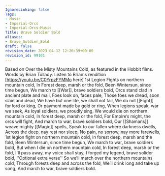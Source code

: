 ```yaml
---
IgnoreLinking: false
Tags:
- Music
- Imperial-Orcs
- Imperial-Orcs-Music
Title: Brave Soldier Bold
aliases:
- Brave_Soldier_Bold
draft: false
revision_date: 2023-04-12 12:20:39+00:00
revision_id: 99101
---
```


Based on Over the Misty Mountains Cold, as featured in the Hobbit films.
Words by Brian Tollady.
Listen to Brian's rendition [https://youtu.be/C0YrpzFYMMo here]
1st Legion Fights on northern mountain cold,
In Forest deep, marsh or the fold,
Been Wintersun, since time begun,
We march to [[War]], brave soldiers bold,
Orcs stand clad in ancient plate and mail,
Foes look on, faces pale,
Those foes we dread, soon slain and dead,
We have but one life, we shall not fail,
We do not [[Fight]] for lord or king,
Or payment made by gold or ring,
When legions speak, war we seek,
As loyal soldiers, we proudly sing,
We would die on northern mountain cold,
In forest deep, marsh or the fold,
For Empire’s might, the orcs will fight,
And march to war, brave soldiers bold,
Our [[Shamans]] weave mighty [[Magic]] spells,
Speak to our fallen where darkness dwells,
Across the deep, nay rest nor sleep,
No pain, no sorrow, nay more farewells,
1st legion fight on northern mountain cold,
In forest deep, marsh and the fold,
Been Wintersun, since time begun,
We march to war, brave soldiers bold,
But when I die on northern mountain cold,
In forest deep, marsh or the fold,
I'll pass away, my voice shall stay,
I forged my legend, brave solider bold,
''Optional extra verse''
So we’ll march over the northern mountains cold,
Through forests deep and across the fold,
We’ll drink long and take up song,
And march to war, brave soldiers bold.